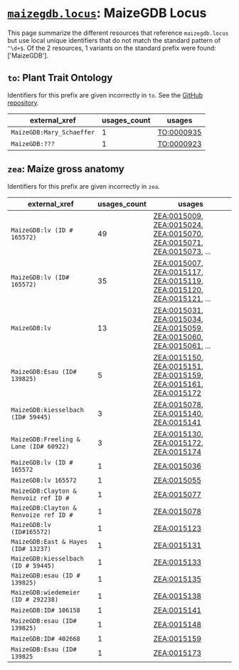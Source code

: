 # [`maizegdb.locus`](https://bioregistry.io/maizegdb.locus): MaizeGDB Locus

This page summarize the different resources that reference `maizegdb.locus`
but use local unique identifiers that do not match the standard pattern of
`^\d+$`. Of the 2 resources,
1 variants on the standard prefix were found: ['MaizeGDB'].

## `to`: Plant Trait Ontology

Identifiers for this prefix are given incorrectly in `to`. See the [GitHub repository](https://github.com/Planteome/plant-trait-ontology).

| external_xref             |   usages_count | usages                                                  |
|---------------------------|----------------|---------------------------------------------------------|
| `MaizeGDB:Mary_Schaeffer` |              1 | [TO:0000935](http://purl.obolibrary.org/obo/TO_0000935) |
| `MaizeGDB:???`            |              1 | [TO:0000923](http://purl.obolibrary.org/obo/TO_0000923) |

## `zea`: Maize gross anatomy

Identifiers for this prefix are given incorrectly in `zea`.

| external_xref                          |   usages_count | usages                                                                                                                                                                                                                                                                                                     |
|----------------------------------------|----------------|------------------------------------------------------------------------------------------------------------------------------------------------------------------------------------------------------------------------------------------------------------------------------------------------------------|
| `MaizeGDB:lv (ID # 165572)`            |             49 | [ZEA:0015009](http://purl.obolibrary.org/obo/ZEA_0015009), [ZEA:0015024](http://purl.obolibrary.org/obo/ZEA_0015024), [ZEA:0015070](http://purl.obolibrary.org/obo/ZEA_0015070), [ZEA:0015071](http://purl.obolibrary.org/obo/ZEA_0015071), [ZEA:0015073](http://purl.obolibrary.org/obo/ZEA_0015073), ... |
| `MaizeGDB:lv (ID# 165572)`             |             35 | [ZEA:0015007](http://purl.obolibrary.org/obo/ZEA_0015007), [ZEA:0015117](http://purl.obolibrary.org/obo/ZEA_0015117), [ZEA:0015119](http://purl.obolibrary.org/obo/ZEA_0015119), [ZEA:0015120](http://purl.obolibrary.org/obo/ZEA_0015120), [ZEA:0015121](http://purl.obolibrary.org/obo/ZEA_0015121), ... |
| `MaizeGDB:lv`                          |             13 | [ZEA:0015031](http://purl.obolibrary.org/obo/ZEA_0015031), [ZEA:0015034](http://purl.obolibrary.org/obo/ZEA_0015034), [ZEA:0015059](http://purl.obolibrary.org/obo/ZEA_0015059), [ZEA:0015060](http://purl.obolibrary.org/obo/ZEA_0015060), [ZEA:0015061](http://purl.obolibrary.org/obo/ZEA_0015061), ... |
| `MaizeGDB:Esau (ID# 139825)`           |              5 | [ZEA:0015150](http://purl.obolibrary.org/obo/ZEA_0015150), [ZEA:0015151](http://purl.obolibrary.org/obo/ZEA_0015151), [ZEA:0015159](http://purl.obolibrary.org/obo/ZEA_0015159), [ZEA:0015161](http://purl.obolibrary.org/obo/ZEA_0015161), [ZEA:0015172](http://purl.obolibrary.org/obo/ZEA_0015172)      |
| `MaizeGDB:kiesselbach (ID# 59445)`     |              3 | [ZEA:0015078](http://purl.obolibrary.org/obo/ZEA_0015078), [ZEA:0015140](http://purl.obolibrary.org/obo/ZEA_0015140), [ZEA:0015141](http://purl.obolibrary.org/obo/ZEA_0015141)                                                                                                                            |
| `MaizeGDB:Freeling & Lane (ID# 60922)` |              3 | [ZEA:0015130](http://purl.obolibrary.org/obo/ZEA_0015130), [ZEA:0015172](http://purl.obolibrary.org/obo/ZEA_0015172), [ZEA:0015174](http://purl.obolibrary.org/obo/ZEA_0015174)                                                                                                                            |
| `MaizeGDB:lv (ID # 165572`             |              1 | [ZEA:0015036](http://purl.obolibrary.org/obo/ZEA_0015036)                                                                                                                                                                                                                                                  |
| `MaizeGDB:lv 165572`                   |              1 | [ZEA:0015055](http://purl.obolibrary.org/obo/ZEA_0015055)                                                                                                                                                                                                                                                  |
| `MaizeGDB:Clayton & Renvoiz ref ID #`  |              1 | [ZEA:0015077](http://purl.obolibrary.org/obo/ZEA_0015077)                                                                                                                                                                                                                                                  |
| `MaizeGDB:Clayton & Renvoize ref ID #` |              1 | [ZEA:0015078](http://purl.obolibrary.org/obo/ZEA_0015078)                                                                                                                                                                                                                                                  |
| `MaizeGDB:lv (ID#165572)`              |              1 | [ZEA:0015123](http://purl.obolibrary.org/obo/ZEA_0015123)                                                                                                                                                                                                                                                  |
| `MaizeGDB:East & Hayes (ID# 13237)`    |              1 | [ZEA:0015131](http://purl.obolibrary.org/obo/ZEA_0015131)                                                                                                                                                                                                                                                  |
| `MaizeGDB:kiesselbach (ID # 59445)`    |              1 | [ZEA:0015133](http://purl.obolibrary.org/obo/ZEA_0015133)                                                                                                                                                                                                                                                  |
| `MaizeGDB:esau (ID # 139825)`          |              1 | [ZEA:0015135](http://purl.obolibrary.org/obo/ZEA_0015135)                                                                                                                                                                                                                                                  |
| `MaizeGDB:wiedemeier (ID # 292238)`    |              1 | [ZEA:0015138](http://purl.obolibrary.org/obo/ZEA_0015138)                                                                                                                                                                                                                                                  |
| `MaizeGDB:ID# 106158`                  |              1 | [ZEA:0015141](http://purl.obolibrary.org/obo/ZEA_0015141)                                                                                                                                                                                                                                                  |
| `MaizeGDB:esau (ID# 139825)`           |              1 | [ZEA:0015148](http://purl.obolibrary.org/obo/ZEA_0015148)                                                                                                                                                                                                                                                  |
| `MaizeGDB:ID# 402668`                  |              1 | [ZEA:0015159](http://purl.obolibrary.org/obo/ZEA_0015159)                                                                                                                                                                                                                                                  |
| `MaizeGDB:Esau (ID# 139825`            |              1 | [ZEA:0015173](http://purl.obolibrary.org/obo/ZEA_0015173)                                                                                                                                                                                                                                                  |

